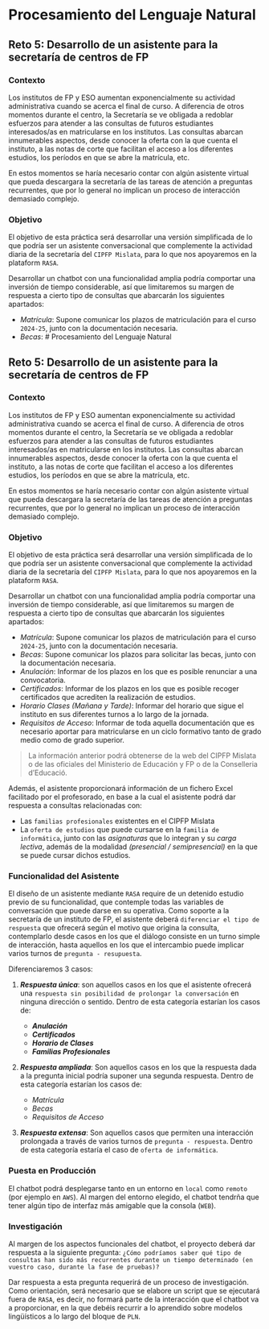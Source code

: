 # Procesamiento del Lenguaje Natural
## Reto 5: Desarrollo de un asistente para la secretaría de centros de FP

### Contexto
Los institutos de FP y ESO aumentan exponencialmente su actividad administrativa cuando se acerca el final de curso. A diferencia de otros momentos durante el centro, la Secretaría se ve obligada a redoblar esfuerzos para atender a las consultas de futuros estudiantes interesados/as en matricularse en los institutos. Las consultas abarcan innumerables aspectos, desde conocer la oferta con la que cuenta el instituto, a las notas de corte que facilitan el acceso a los diferentes estudios, los períodos en que se abre la matrícula, etc.

En estos momentos se haría necesario contar con algún asistente virtual que pueda descargara la secretaría de las tareas de atención a preguntas recurrentes, que por lo general no implican un proceso de interacción demasiado complejo.

### Objetivo

El objetivo de esta práctica será desarrollar una versión simplificada de lo que podría ser un asistente conversacional que complemente la actividad diaria de la secretaría del `CIPFP Mislata`, para lo que nos apoyaremos en la plataform `RASA`.

Desarrollar un chatbot con una funcionalidad amplia podría comportar una inversión de tiempo considerable, así que limitaremos su margen de respuesta a cierto tipo de consultas que abarcarán los siguientes apartados:
- *_Matrícula_*: Supone comunicar los plazos de matriculación para el curso `2024-25`, junto con la documentación necesaria.
- *_Becas_*: # Procesamiento del Lenguaje Natural
## Reto 5: Desarrollo de un asistente para la secretaría de centros de FP

### Contexto
Los institutos de FP y ESO aumentan exponencialmente su actividad administrativa cuando se acerca el final de curso. A diferencia de otros momentos durante el centro, la Secretaría se ve obligada a redoblar esfuerzos para atender a las consultas de futuros estudiantes interesados/as en matricularse en los institutos. Las consultas abarcan innumerables aspectos, desde conocer la oferta con la que cuenta el instituto, a las notas de corte que facilitan el acceso a los diferentes estudios, los períodos en que se abre la matrícula, etc.

En estos momentos se haría necesario contar con algún asistente virtual que pueda descargara la secretaría de las tareas de atención a preguntas recurrentes, que por lo general no implican un proceso de interacción demasiado complejo.

### Objetivo

El objetivo de esta práctica será desarrollar una versión simplificada de lo que podría ser un asistente conversacional que complemente la actividad diaria de la secretaría del `CIPFP Mislata`, para lo que nos apoyaremos en la plataform `RASA`.

Desarrollar un chatbot con una funcionalidad amplia podría comportar una inversión de tiempo considerable, así que limitaremos su margen de respuesta a cierto tipo de consultas que abarcarán los siguientes apartados:
- *_Matrícula_*: Supone comunicar los plazos de matriculación para el curso `2024-25`, junto con la documentación necesaria.
- *_Becas_*: Supone comunicar los plazos para solicitar las becas, junto con la documentación necesaria.
- *_Anulación_*: Informar de los plazos en los que es posible renunciar a una convocatoria.
- *_Certificados_*: Informar de los plazos en los que es posible recoger certificados que acrediten la realización de estudios.
- *_Horario Clases (Mañana y Tarde)_*: Informar del horario que sigue el instituto en sus diferentes turnos a lo largo de la jornada.
- *_Requisitos de Acceso_*: Informar de toda aquella documentación que es necesario aportar para matricularse en un ciclo formativo tanto de grado medio como de grado superior.

> La  información  anterior  podrá  obtenerse  de  la  web  del  CIPFP  Mislata  o  de  las  oficiales  del  Ministerio  de Educación y FP o de la Conselleria d’Educació.

Además, el asistente proporcionará información de un fichero Excel facilitado por el profesorado, en base a la cual el asistente podrá dar respuesta a consultas relacionadas con:
- Las `familias profesionales` existentes en el CIPFP Mislata
- La `oferta de estudios` que puede cursarse en la `familia de informática`, junto con las *asignaturas* que lo integran y su *carga lectiva*, además de la modalidad _(presencial / semipresencial)_ en la que se puede cursar dichos estudios.

### Funcionalidad del Asistente
El diseño de un asistente mediante `RASA` require de un detenido estudio previo de su funcionalidad, que contemple todas las variables de conversación que puede darse en su operativa. Como soporte a la secretaría de un instituto de FP, el asistente deberá `diferenciar el tipo de respuesta` que ofrecerá según el motivo que origina la consulta, contemplarlo desde casos en los que el diálogo consiste en un turno simple de interacción, hasta aquellos en los que el intercambio puede implicar varios turnos de `pregunta - resupuesta`.

Diferenciaremos 3 casos:
1) *__Respuesta única__*: son aquellos casos en los que el asistente ofrecerá una `respuesta sin posibilidad de prolongar la conversación` en ninguna dirección o sentido. Dentro de esta categoría estarían los casos de:
    - *__Anulación__*
    - *__Certificados__*
    - *__Horario de Clases__*
    - *__Familias Profesionales__*

2) *__Respuesta ampliada__*: Son aquellos casos en los que la respuesta dada a la pregunta inicial podría suponer una segunda respuesta. Dentro de esta categoría estarían los casos de:
    - *_Matrícula_*
    - *_Becas_*
    - *_Requisitos de Acceso_*
3) *__Respuesta extensa__*: Son aquellos casos que permiten una interacción prolongada a través de varios turnos de `pregunta - respuesta`. Dentro de esta categoría estaría el caso de `oferta de informática`.

### Puesta en Producción
El chatbot podrá desplegarse tanto en un entorno en `local` como `remoto` (por ejemplo en `AWS`). Al margen del entorno elegido, el chatbot tendrña que tener algún tipo de interfaz más amigable que la consola (`WEB`).

### Investigación 
Al margen de los aspectos funcionales del chatbot, el proyecto deberá dar respuesta a la siguiente pregunta: `¿Cómo podríamos saber qué tipo de consultas han sido más recurrentes durante un tiempo determinado (en vuestro caso, durante la fase de pruebas)?`

Dar respuesta a esta pregunta requerirá de un proceso de investigación. Como orientación, será necesario que se elabore un script que se ejecutará fuera de `RASA`, es decir, no formará parte de la interacción que el chatbot va a proporcionar, en la que debéis recurrir a lo aprendido sobre modelos lingüísticos a lo largo del bloque de `PLN`.
